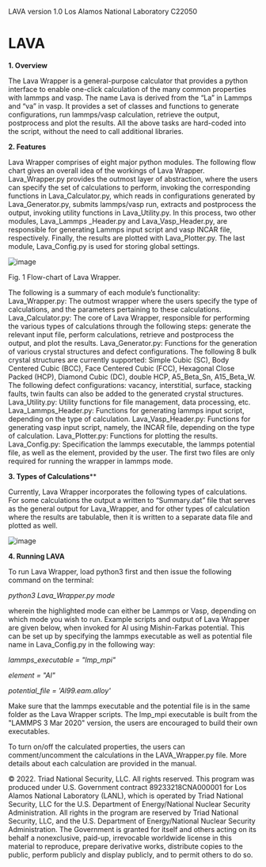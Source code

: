 LAVA version 1.0
Los Alamos National Laboratory C22050

# LAVA

**1. Overview**

The Lava Wrapper is a general-purpose calculator that provides a python interface to enable one-click calculation of the many common properties with lammps and vasp. The name Lava is derived from the “La” in Lammps and “va” in vasp. It provides a set of classes and functions to generate configurations, run lammps/vasp calculation, retrieve the output, postprocess and plot the results. All the above tasks are hard-coded into the script, without the need to call additional libraries.

**2. Features**

Lava Wrapper comprises of eight major python modules. The following flow chart gives an overall idea of the workings of Lava Wrapper. Lava_Wrapper.py provides the outmost layer of abstraction, where the users can specify the set of calculations to perform, invoking the corresponding functions in Lava_Calculator.py, which reads in configurations generated by Lava_Generator.py, submits lammps/vasp run, extracts and postprocess the output, invoking utility functions in Lava_Utility.py. In this process, two other modules, Lava_Lammps _Header.py and Lava_Vasp_Header.py, are responsible for generating Lammps input script and vasp INCAR file, respectively. Finally, the results are plotted with Lava_Plotter.py. The last module, Lava_Config.py is used for storing global settings.

![image](https://user-images.githubusercontent.com/106281982/171067764-f44ea45b-d270-4b85-93c4-c9e56a06004a.png)

Fig. 1  Flow-chart of Lava Wrapper.

The following is a summary of each module’s functionality:
Lava_Wrapper.py: The outmost wrapper where the users specify the type of calculations, and the parameters pertaining to these calculations.
Lava_Calculator.py: The core of Lava Wrapper, responsible for performing the various types of calculations through the following steps: generate the relevant input file, perform calculations, retrieve and postprocess the output, and plot the results.
Lava_Generator.py: Functions for the generation of various crystal structures and defect configurations. The following 8 bulk crystal structures are currently supported: Simple Cubic (SC), Body Centered Cubic (BCC), Face Centered Cubic (FCC), Hexagonal Close Packed (HCP), Diamond Cubic (DC), double HCP, A5_Beta_Sn, A15_Beta_W.  The following defect configurations: vacancy, interstitial, surface, stacking faults, twin faults can also be added to the generated crystal structures.
Lava_Utility.py: Utility functions for file management, data processing, etc.
Lava_Lammps_Header.py: Functions for generating lammps input script, depending on the type of calculation.
Lava_Vasp_Header.py: Functions for generating vasp input script, namely, the INCAR file, depending on the type of calculation.
Lava_Plotter.py: Functions for plotting the results.
Lava_Config.py: Specification the lammps executable, the lammps potential file, as well as the element, provided by the user. The first two files are only required for running the wrapper in lammps mode.

**3. Types of Calculations****

Currently, Lava Wrapper incorporates the following types of calculations. For some calculations the output a written to “Summary.dat” file that serves as the general output for Lava_Wrapper, and for other types of calculation where the results are tabulable, then it is written to a separate data file and plotted as well.

![image](https://user-images.githubusercontent.com/106281982/171067562-aa8b6181-480c-459a-84b6-aac9ec9d4e02.png)

**4. Running LAVA**

To run Lava Wrapper, load python3 first and then issue the following command on the terminal:

_python3 Lava_Wrapper.py mode_

wherein the highlighted mode can either be Lammps or Vasp, depending on which mode you wish to run.
Example scripts and output of Lava Wrapper are given below, when invoked for Al using Mishin-Farkas potential. This can be set up by specifying the lammps executable as well as potential file name in Lava_Config.py in the following way:

_lammps_executable = "lmp_mpi"_

_element = "Al"_

_potential_file = 'Al99.eam.alloy'_


Make sure that the lammps executable and the potential file is in the same folder as the Lava Wrapper scripts. The lmp_mpi executable is built from the 
"LAMMPS 3 Mar 2020" version, the users are encouraged to build their own executables.

To turn on/off the calculated properties, the users can comment/uncomment the calculations in the LAVA_Wrapper.py file. More details about each calculation are provided in the manual.

© 2022. Triad National Security, LLC. All rights reserved.
This program was produced under U.S. Government contract 89233218CNA000001 for Los Alamos National Laboratory (LANL), which is operated by Triad National Security, LLC for the U.S. Department of Energy/National Nuclear Security Administration. All rights in the program are reserved by Triad National Security, LLC, and the U.S. Department of Energy/National Nuclear Security Administration. The Government is granted for itself and others acting on its behalf a nonexclusive, paid-up, irrevocable worldwide license in this material to reproduce, prepare derivative works, distribute copies to the public, perform publicly and display publicly, and to permit others to do so.

